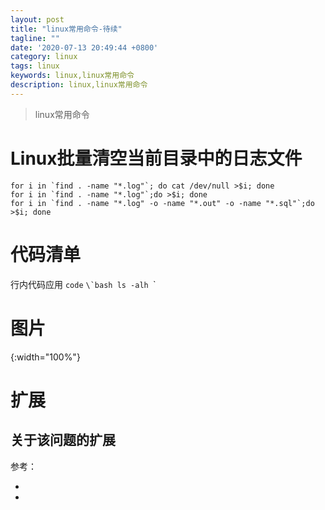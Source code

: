 ```yaml
---
layout: post
title: "linux常用命令-待续"
tagline: ""
date: '2020-07-13 20:49:44 +0800'
category: linux
tags: linux 
keywords: linux,linux常用命令
description: linux,linux常用命令
---
```

> linux常用命令

# Linux批量清空当前目录中的日志文件
```
for i in `find . -name "*.log"`; do cat /dev/null >$i; done
for i in `find . -name "*.log"`;do >$i; done
for i in `find . -name "*.log" -o -name "*.out" -o -name "*.sql"`;do >$i; done
```

# 代码清单
行内代码应用 `code`
``\`bash
ls -alh
``\`

# 图片
![](){:width="100%"}

# 扩展
关于该问题的扩展
---
参考：
- []()
- []()
